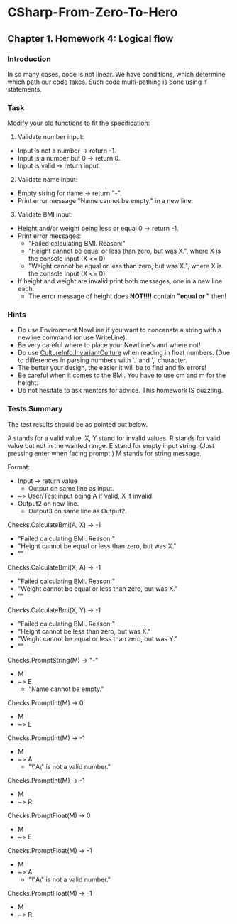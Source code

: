 # CSharp-From-Zero-To-Hero
## Chapter 1. Homework 4: Logical flow
### Introduction
In so many cases, code is not linear. We have conditions, which determine which path our code takes.
Such code multi-pathing is done using if statements.

### Task
Modify your old functions to fit the specification:
1) Validate number input:
+ Input is not a number -> return -1.
+ Input is a number but 0 -> return 0.
+ Input is valid -> return input.
2) Validate name input:
+ Empty string for name -> return "-".
+ Print error message "Name cannot be empty." in a new line.
3) Validate BMI input:
+ Height and/or weight being less or equal 0 -> return -1.
+ Print error messages:
  - "Failed calculating BMI. Reason:"
  - "Height cannot be equal or less than zero, but was X.", where X is the console input (X <= 0)
  - "Weight cannot be equal or less than zero, but was X.", where X is the console input (X <= 0)
+ If height and weight are invalid print both messages, one in a new line each.
  - The error message of height does **NOT!!!!** contain **"equal or "** then!

### Hints
* Do use Environment.NewLine if you want to concanate a string with a newline command (or use WriteLine).
* Be very careful where to place your NewLine's and where not!
* Do use [CultureInfo.InvariantCulture](https://docs.microsoft.com/de-de/dotnet/api/system.globalization.cultureinfo.invariantculture?view=netcore-3.1) when reading in float numbers. (Due to differences in parsing numbers with '.' and ',' character.
* The better your design, the easier it will be to find and fix errors!
* Be careful when it comes to the BMI. You have to use cm and m for the height.
* Do not hesitate to ask mentors for advice. This homework IS puzzling.

### Tests Summary
The test results should be as pointed out below.

A stands for a valid value.
X, Y stand for invalid values.
R stands for valid value but not in the wanted range.
E stand for empty input string. (Just pressing enter when facing prompt.)
M stands for string message.

Format:
* Input -> return value
  * Output on same line as input.
* ~> User/Test input being A if valid, X if invalid.
* Output2 on new line.
  * Output3 on same line as Output2.

Checks.CalculateBmi(A, X) -> -1
* "Failed calculating BMI. Reason:"
* "Height cannot be equal or less than zero, but was X."
* ""

Checks.CalculateBmi(X, A) -> -1
* "Failed calculating BMI. Reason:"
* "Weight cannot be equal or less than zero, but was X."
* ""

Checks.CalculateBmi(X, Y) -> -1
* "Failed calculating BMI. Reason:"
* "Height cannot be less than zero, but was X."
* "Weight cannot be equal or less than zero, but was Y."
* ""

Checks.PromptString(M) -> "-"
* M
* ~> E
  * "Name cannot be empty."

Checks.PromptInt(M) -> 0
* M
* ~> E

Checks.PromptInt(M) -> -1
* M
* ~> A
  * "\\"A\\" is not a valid number."

Checks.PromptInt(M) -> -1
* M
* ~> R

Checks.PromptFloat(M) -> 0
* M
* ~> E

Checks.PromptFloat(M) -> -1
* M
* ~> A
  * "\\"A\\" is not a valid number."

Checks.PromptFloat(M) -> -1
* M
* ~> R
